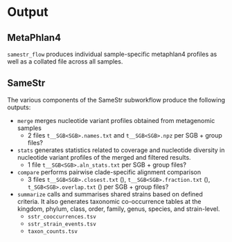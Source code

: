Output
======


MetaPhlan4
----------

`samestr_flow` produces individual sample-specific metaphlan4 profiles as well as a collated file across all samples.

SameStr
-------

The various components of the SameStr subworkflow produce the following outputs:


* `merge` merges nucleotide variant profiles obtained from metagenomic samples
  - 2 files `t__SGB<SGB>.names.txt` and `t__SGB<SGB>.npz` per SGB  + group files?
* `stats` generates statistics related to coverage and nucleotide diversity in nucleotide variant profiles of the merged and filtered results.
  - 1 file `t__SGB<SGB>.aln_stats.txt` per SGB + group files?
* `compare` performs pairwise clade-specific alignment comparison
  - 3 files `t__SGB<SGB>.closest.txt` (), `t__SGB<SGB>.fraction.txt` (), `t_SGB<SGB>.overlap.txt` () per SGB + group files?
* `summarize` calls and summarises shared strains based on defined criteria. It also generates taxonomic co-occurrence tables at the kingdom, phylum, class, order, family, genus, species, and strain-level.
  - `sstr_cooccurrences.tsv`
  - `sstr_strain_events.tsv`
  - `taxon_counts.tsv`
